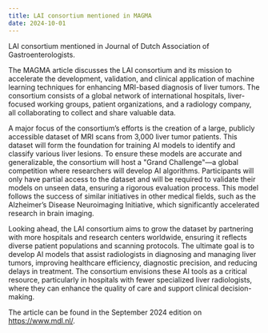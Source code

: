 ```yaml
---
title: LAI consortium mentioned in MAGMA
date: 2024-10-01
---
```


LAI consortium mentioned in Journal of Dutch Association of Gastroenterologists.

<!--more-->

The MAGMA article discusses the LAI consortium and its mission to accelerate the development, validation, and clinical application of machine learning techniques for enhancing MRI-based diagnosis of liver tumors. The consortium consists of a global network of international hospitals, liver-focused working groups, patient organizations, and a radiology company, all collaborating to collect and share valuable data.

A major focus of the consortium’s efforts is the creation of a large, publicly accessible dataset of MRI scans from 3,000 liver tumor patients. This dataset will form the foundation for training AI models to identify and classify various liver lesions. To ensure these models are accurate and generalizable, the consortium will host a "Grand Challenge"—a global competition where researchers will develop AI algorithms. Participants will only have partial access to the dataset and will be required to validate their models on unseen data, ensuring a rigorous evaluation process. This model follows the success of similar initiatives in other medical fields, such as the Alzheimer’s Disease Neuroimaging Initiative, which significantly accelerated research in brain imaging.

Looking ahead, the LAI consortium aims to grow the dataset by partnering with more hospitals and research centers worldwide, ensuring it reflects diverse patient populations and scanning protocols. The ultimate goal is to develop AI models that assist radiologists in diagnosing and managing liver tumors, improving healthcare efficiency, diagnostic precision, and reducing delays in treatment. The consortium envisions these AI tools as a critical resource, particularly in hospitals with fewer specialized liver radiologists, where they can enhance the quality of care and support clinical decision-making.

The article can be found in the September 2024 edition on https://www.mdl.nl/.
